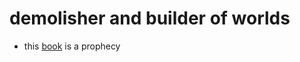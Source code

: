 # demolisher and builder of worlds
- this [book](https://github.com/0joseDark/book-o-demulidor/blob/main/o-Demolidor.md) is a prophecy
